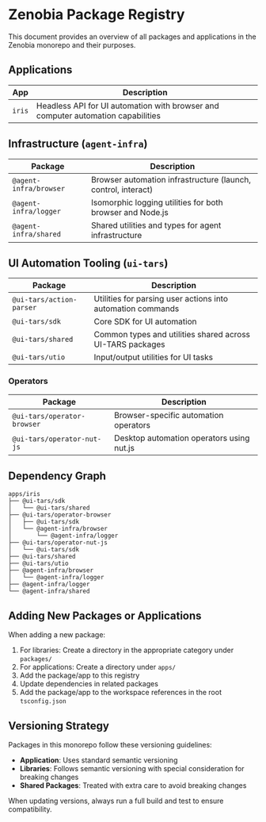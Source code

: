 # Zenobia Package Registry

This document provides an overview of all packages and applications in the Zenobia monorepo and their purposes.

## Applications

| App | Description |
|---------|-------------|
| `iris` | Headless API for UI automation with browser and computer automation capabilities |

## Infrastructure (`agent-infra`)

| Package | Description |
|---------|-------------|
| `@agent-infra/browser` | Browser automation infrastructure (launch, control, interact) |
| `@agent-infra/logger` | Isomorphic logging utilities for both browser and Node.js |
| `@agent-infra/shared` | Shared utilities and types for agent infrastructure |

## UI Automation Tooling (`ui-tars`)

| Package | Description |
|---------|-------------|
| `@ui-tars/action-parser` | Utilities for parsing user actions into automation commands |
| `@ui-tars/sdk` | Core SDK for UI automation |
| `@ui-tars/shared` | Common types and utilities shared across UI-TARS packages |
| `@ui-tars/utio` | Input/output utilities for UI tasks |

### Operators

| Package | Description |
|---------|-------------|
| `@ui-tars/operator-browser` | Browser-specific automation operators |
| `@ui-tars/operator-nut-js` | Desktop automation operators using nut.js |

## Dependency Graph

```
apps/iris
├── @ui-tars/sdk
│   └── @ui-tars/shared
├── @ui-tars/operator-browser
│   ├── @ui-tars/sdk
│   └── @agent-infra/browser
│       └── @agent-infra/logger
├── @ui-tars/operator-nut-js
│   └── @ui-tars/sdk
├── @ui-tars/shared
├── @ui-tars/utio
├── @agent-infra/browser
│   └── @agent-infra/logger
├── @agent-infra/logger
└── @agent-infra/shared
```

## Adding New Packages or Applications

When adding a new package:

1. For libraries: Create a directory in the appropriate category under `packages/`
2. For applications: Create a directory under `apps/`
3. Add the package/app to this registry
4. Update dependencies in related packages
5. Add the package/app to the workspace references in the root `tsconfig.json`

## Versioning Strategy

Packages in this monorepo follow these versioning guidelines:

- **Application**: Uses standard semantic versioning
- **Libraries**: Follows semantic versioning with special consideration for breaking changes
- **Shared Packages**: Treated with extra care to avoid breaking changes

When updating versions, always run a full build and test to ensure compatibility.